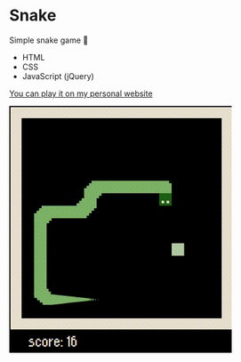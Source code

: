 # Snake
Simple snake game 🐍

* HTML
* CSS
* JavaScript (jQuery)

[You can play it on my personal website](http://dudem.wz.sk)

![small animated demo](https://raw.githubusercontent.com/dudem1/snake/main/snake.gif)
